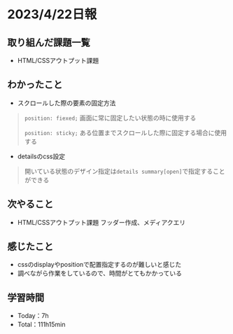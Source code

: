 # 2023/4/22日報

## 取り組んだ課題一覧
- HTML/CSSアウトプット課題

## わかったこと
- スクロールした際の要素の固定方法
> `position: fiexed;` 画面に常に固定したい状態の時に使用する
> 
> `position: sticky;` ある位置までスクロールした際に固定する場合に使用する

- detailsのcss設定
> 開いている状態のデザイン指定は`details summary[open]`で指定することができる

## 次やること
- HTML/CSSアウトプット課題 フッダー作成、メディアクエリ

## 感じたこと
- cssのdisplayやpositionで配置指定するのが難しいと感じた
- 調べながら作業をしているので、時間がとてもかかっている

## 学習時間
- Today：7h
- Total：111h15min

